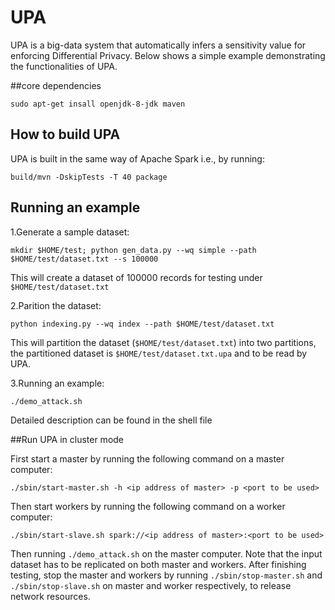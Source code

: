 # UPA

UPA is a big-data system that automatically infers a sensitivity value for enforcing Differential Privacy. 
Below shows a simple example demonstrating the functionalities of UPA.

##core dependencies

`sudo apt-get insall openjdk-8-jdk maven`

## How to build UPA

UPA is built in the same way of Apache Spark i.e., by running:

`build/mvn -DskipTests -T 40 package`

## Running an example

1.Generate a sample dataset:

`mkdir $HOME/test; python gen_data.py --wq simple --path $HOME/test/dataset.txt --s 100000`

This will create a dataset of 100000 records for testing under `$HOME/test/dataset.txt`

2.Parition the dataset:

`python indexing.py --wq index --path $HOME/test/dataset.txt`

This will partition the dataset (`$HOME/test/dataset.txt`) into two partitions, 
the partitioned dataset is `$HOME/test/dataset.txt.upa` and to be read by UPA.

3.Running an example: 

`./demo_attack.sh`

Detailed description can be found in the shell file

##Run UPA in cluster mode

First start a master by running the following command on a master computer:

`./sbin/start-master.sh -h <ip address of master> -p <port to be used>`

Then start workers by running the following command on a worker computer:

`./sbin/start-slave.sh spark://<ip address of master>:<port to be used>`

Then running `./demo_attack.sh` on the master computer. Note that the input dataset has to be replicated on both master and workers. 
After finishing testing, stop the master and workers by running `./sbin/stop-master.sh` and `./sbin/stop-slave.sh` on master and worker respectively, to release network resources.



